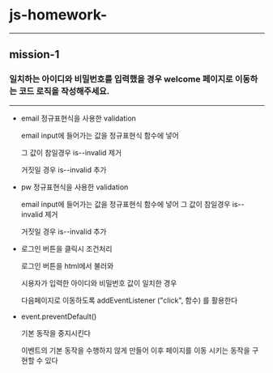 # js-homework-
---
## mission-1
### 일치하는 아이디와 비밀번호를 입력했을 경우 welcome 페이지로 이동하는 코드 로직을 작성해주세요.
---

- email 정규표현식을 사용한 validation

  email input에 들어가는 값을 정규표현식 함수에 넣어 

  그 값이 참일경우  is--invalid 제거 

  거짓일 경우  is--invalid 추가

- pw 정규표현식을 사용한 validation

  email input에 들어가는 값을 정규표현식 함수에 넣어 그 값이 참일경우 is--invalid 제거 

  거짓일 경우 is--invalid 추가
  
- 로그인 버튼을 클릭시 조건처리

  로그인 버튼을 html에서 불러와 

  시용자가 입력한 아이디와 비밀번호 값이 일치한 경우

  다음페이지로 이동하도록 addEventListener ("click", 함수) 를 활용한다

- event.preventDefault()

  기본 동작을 중지시킨다 

  이벤트의 기본 동작을 수행하지 않게 만들어 이후 페이지를 이동 시키는 동작을 구현할 수 있다
